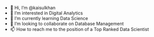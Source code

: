 - 👋 Hi, I’m @kaisulkhan
- 👀 I’m interested in Digital Analytics
- 🌱 I’m currently learning Data Science
- 💞️ I’m looking to collaborate on Database Management
- 📫 How to reach me to the position of a Top Ranked Data Scientist

<!---
kaisulkhan/kaisulkhan is a ✨ special ✨ repository because its `README.md` (this file) appears on your GitHub profile.
You can click the Preview link to take a look at your changes.
--->
